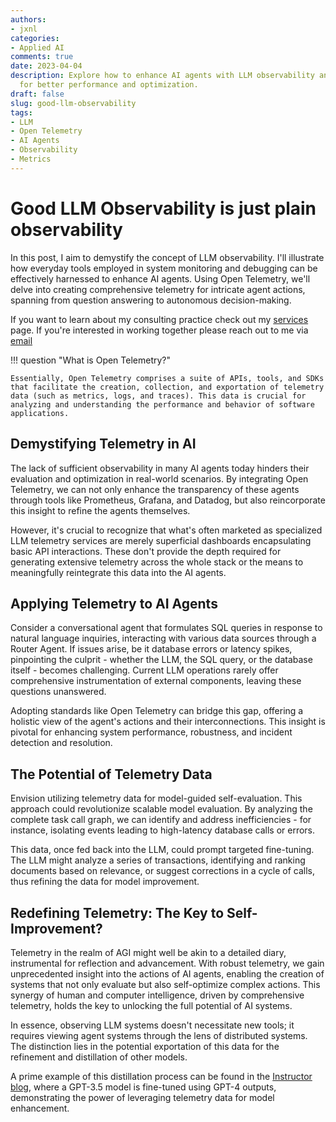 ```yaml
---
authors:
- jxnl
categories:
- Applied AI
comments: true
date: 2023-04-04
description: Explore how to enhance AI agents with LLM observability and Open Telemetry
  for better performance and optimization.
draft: false
slug: good-llm-observability
tags:
- LLM
- Open Telemetry
- AI Agents
- Observability
- Metrics
---
```


# Good LLM Observability is just plain observability

In this post, I aim to demystify the concept of LLM observability. I'll illustrate how everyday tools employed in system monitoring and debugging can be effectively harnessed to enhance AI agents. Using Open Telemetry, we'll delve into creating comprehensive telemetry for intricate agent actions, spanning from question answering to autonomous decision-making.

If you want to learn about my consulting practice check out my [services](../../services.md) page. If you're interested in working together please reach out to me via [email](mailto:jason+hire@jxnl.co)

!!! question "What is Open Telemetry?"

    Essentially, Open Telemetry comprises a suite of APIs, tools, and SDKs that facilitate the creation, collection, and exportation of telemetry data (such as metrics, logs, and traces). This data is crucial for analyzing and understanding the performance and behavior of software applications.

  <!-- more -->

## Demystifying Telemetry in AI

The lack of sufficient observability in many AI agents today hinders their evaluation and optimization in real-world scenarios. By integrating Open Telemetry, we can not only enhance the transparency of these agents through tools like Prometheus, Grafana, and Datadog, but also reincorporate this insight to refine the agents themselves.

However, it's crucial to recognize that what's often marketed as specialized LLM telemetry services are merely superficial dashboards encapsulating basic API interactions. These don't provide the depth required for generating extensive telemetry across the whole stack or the means to meaningfully reintegrate this data into the AI agents.

## Applying Telemetry to AI Agents

Consider a conversational agent that formulates SQL queries in response to natural language inquiries, interacting with various data sources through a Router Agent. If issues arise, be it database errors or latency spikes, pinpointing the culprit - whether the LLM, the SQL query, or the database itself - becomes challenging. Current LLM operations rarely offer comprehensive instrumentation of external components, leaving these questions unanswered.

Adopting standards like Open Telemetry can bridge this gap, offering a holistic view of the agent's actions and their interconnections. This insight is pivotal for enhancing system performance, robustness, and incident detection and resolution.

## The Potential of Telemetry Data

Envision utilizing telemetry data for model-guided self-evaluation. This approach could revolutionize scalable model evaluation. By analyzing the complete task call graph, we can identify and address inefficiencies - for instance, isolating events leading to high-latency database calls or errors.

This data, once fed back into the LLM, could prompt targeted fine-tuning. The LLM might analyze a series of transactions, identifying and ranking documents based on relevance, or suggest corrections in a cycle of calls, thus refining the data for model improvement.

## **Redefining Telemetry: The Key to Self-Improvement?**

Telemetry in the realm of AGI might well be akin to a detailed diary, instrumental for reflection and advancement. With robust telemetry, we gain unprecedented insight into the actions of AI agents, enabling the creation of systems that not only evaluate but also self-optimize complex actions. This synergy of human and computer intelligence, driven by comprehensive telemetry, holds the key to unlocking the full potential of AI systems.

In essence, observing LLM systems doesn't necessitate new tools; it requires viewing agent systems through the lens of distributed systems. The distinction lies in the potential exportation of this data for the refinement and distillation of other models.

A prime example of this distillation process can be found in the [Instructor blog](https://jxnl.github.io/instructor/blog/2023/11/05/chain-of-density/), where a GPT-3.5 model is fine-tuned using GPT-4 outputs, demonstrating the power of leveraging telemetry data for model enhancement.
